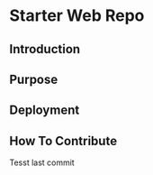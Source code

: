 # Starter Web Repo

## Introduction

## Purpose

## Deployment

## How To Contribute

Tesst last commit
